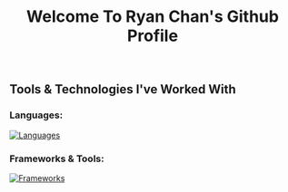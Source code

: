 <h1 align="center">Welcome To Ryan Chan's Github Profile</h1>

</br>

<h2>Tools & Technologies I've Worked With</h2>
<h3 align="left">Languages:</h3>

[![Languages](https://skillicons.dev/icons?i=java,cs,go,sql)](https://skillicons.dev)

<h3 align="left">Frameworks & Tools:</h3>

[![Frameworks](https://skillicons.dev/icons?i=github,figma,dotnet,linux,spring,mysql,aws)](https://skillicons.dev)

</br>




